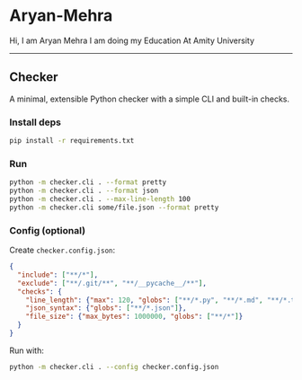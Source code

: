 # Aryan-Mehra
Hi, I am Aryan Mehra I am doing my Education At Amity University

---

## Checker

A minimal, extensible Python checker with a simple CLI and built-in checks.

### Install deps

```bash
pip install -r requirements.txt
```

### Run

```bash
python -m checker.cli . --format pretty
python -m checker.cli . --format json
python -m checker.cli . --max-line-length 100
python -m checker.cli some/file.json --format pretty
```

### Config (optional)
Create `checker.config.json`:

```json
{
  "include": ["**/*"],
  "exclude": ["**/.git/**", "**/__pycache__/**"],
  "checks": {
    "line_length": {"max": 120, "globs": ["**/*.py", "**/*.md", "**/*.txt"]},
    "json_syntax": {"globs": ["**/*.json"]},
    "file_size": {"max_bytes": 1000000, "globs": ["**/*"]}
  }
}
```

Run with:

```bash
python -m checker.cli . --config checker.config.json
```
